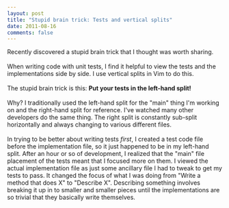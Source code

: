 ```yaml
---
layout: post
title: "Stupid brain trick: Tests and vertical splits"
date: 2011-08-16
comments: false
---
```


<div class='blogger'>
  <div class='post'>
    Recently discovered a stupid brain trick that I thought was worth sharing.<div><br /></div><div>When writing code with unit tests, I find it helpful to view the tests and the implementations side by side. I use vertical splits in Vim to do this.<div><br /></div><div>The stupid brain trick is this: <b>Put your tests in the left-hand split!</b></div></div><div><br /></div><div>Why? I traditionally used the left-hand split for the "main" thing I'm working on and the right-hand split for reference. I've watched many other developers do the same thing. The right split is constantly sub-split horizontally and always changing to various different files.</div><div><br /></div><div>In trying to be better about writing tests <i>first</i>, I created a test code file before the implementation file, so it just happened to be in my left-hand split. After an hour or so of development, I realized that the "main" file placement of the tests meant that I focused more on them. I viewed the actual implementation file as just some ancillary file I had to tweak to get my tests to pass. It changed the focus of what I was doing from "Write a method that does X" to "Describe X". Describing something involves breaking it up in to smaller and smaller pieces until the implementations are so trivial that they basically write themselves.</div>  </div>
  </div>
</div>
